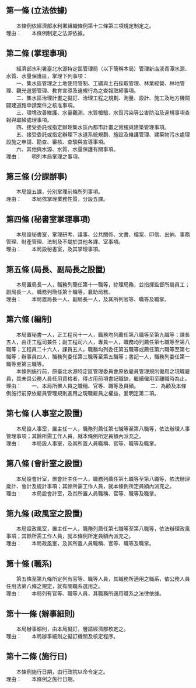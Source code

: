 第一條 (立法依據)
-----------------
　　本條例依經濟部水利署組織條例第十三條第三項規定制定之。  
理由：　　本條例制定之法源依據。

第二條 (掌理事項)
-----------------
　　經濟部水利署臺北水源特定區管理局（以下簡稱本局）管理新店溪青潭水源、水質、水量保護區，掌理下列事項：  
　　一、集水區管理之土地使用管制、工礦與土石採取管理、林業經營、林地管理、觀光遊憩管理、教育宣導及違規行為之查報取締事項。  
　　二、集水區治理計畫之擬訂、治理工程之規劃、測量、設計、施工及地方機關闢建道路申請案件之核准事項。  
　　三、環境改善維護、水量觀測、水質檢驗、水質污染等公害防治及違規事項查報與取締處理事項。  
　　四、接受委託或指定辦理集水區內都市計畫之實施與建築管理事項。  
　　五、接受委託或指定辦理下水道系統規劃、施設及維護管理、建築物污水處理設施之申請、勘查、審核、查驗與宣導事項。  
　　六、其他與水源、水質、水量保護有關事項。  
理由：　　明列本局掌理之事項。

第三條 (分課辦事)
-----------------
　　本局設五課，分別掌理前條所列事項。  
理由：　　本局依掌理業務性質，分設五課。

第四條 (秘書室掌理事項)
-----------------------
　　本局設秘書室，掌理研考、議事、公共關係、文書、檔案、印信、出納、事務管理、財產管理、法制及不屬於其他各課、室事項。  
理由：　　本局設秘書室，及其掌理事項。

第五條 (局長、副局長之設置)
---------------------------
　　本局置局長一人，職務列簡任第十一職等，綜理局務，並指揮監督所屬員工；副局長一人，職務列簡任第十職等，襄助局務。  
理由：　　本局置局長一人、副局長一人，及其所列官等、職等及職掌。

第六條 (編制)
-------------
　　本局置秘書一人，正工程司十一人，職務均列薦任第八職等至第九職等；課長五人，由正工程司兼任；副工程司六人，專員一人，職務均列薦任第七職等至第八職等；工程員二十六人，課員五人，職務均列委任第五職等或薦任第六職等至第七職等；辦事員四人，職務列委任第三職等至第五職等；書記一人，職務列委任第一職等至第三職等。  
　　本條例施行前，原臺北水源特定區管理委員會原依雇員管理規則僱用之現職雇員，其未具公務人員任用資格者，得占用前項書記職缺，繼續僱用至離職時為止。  
理由：　　一、本局所置人員之職稱、官等、職等及員額。
　　二、為顧及本條例施行前原依雇員管理規則進用之現職雇員之權益，爰明定第二項。

第七條 (人事室之設置)
---------------------
　　本局設人事室，置主任一人，職務列薦任第七職等至第八職等，依法辦理人事管理事項；其餘所需工作人員，就本條例所定員額內派充之。  
理由：　　本局設人事室，及其所置人員職稱、官等、職等及職掌。

第八條 (會計室之設置)
---------------------
　　本局設會計室，置會計主任一人，職務列薦任第七職等至第八職等，依法辦理歲計、會計及統計事項；其餘所需工作人員，就本條例所定員額內派充之。  
理由：　　本局設會計室，及其所置人員職稱、官等、職等及職掌。

第九條 (政風室之設置)
---------------------
　　本局設政風室，置主任一人，職務列薦任第七職等至第八職等，依法辦理政風事項；其餘所需工作人員，就本條例所定員額內派充之。  
理由：　　本局政風室，及其所置人員職稱、官等、職等及職掌。

第十條 (職系)
-------------
　　第五條至第九條所定列有官等、職等人員，其職務所適用之職系，依公務人員任用法第八條之規定，就有關職系選用之。  
理由：　　本局列有官等、職等人員，其職務所適用職系之法律依據。

第十一條 (辦事細則)
-------------------
　　本局辦事細則，由本局擬訂，層請經濟部核定之。  
理由：　　本局辦事細則之擬訂機關及核定程序。

第十二條 (施行日)
-----------------
　　本條例施行日期，由行政院以命令定之。  
理由：　　本條例之施行日期。